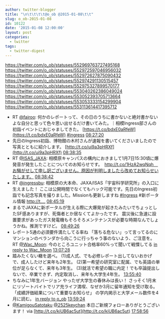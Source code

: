 ```yaml
---
author: twitter-blogger
title: "\n\t\t\t\t@o_ob @2015-01-08\t\t"
slug: o_ob-2015-01-08
id: 10122
date: '2015-01-08 12:00:00'
layout: post
categories:
  - twitter
tags:
  - twitter-digest
---
```


https://twitter.com/o_ob/statuses/552969763727495168 https://twitter.com/o_ob/statuses/552972597046956032 https://twitter.com/o_ob/statuses/552972627875090432 https://twitter.com/o_ob/statuses/552974291130515457 https://twitter.com/o_ob/statuses/552975327899570177 https://twitter.com/o_ob/statuses/553040262386049024 https://twitter.com/o_ob/statuses/553052393705713664 https://twitter.com/o_ob/statuses/553053333154299904 https://twitter.com/o_ob/statuses/553113614417395712  

*   RT [@fairoo](https://twitter.com/fairoo): 何かのレポートって、その日のうちに書かないと絶対書かないよな自分と思って色々思い出せるだけ書いてみた。｜相模Ingress部さんの初詣イベントにおじゃましてきた。 [https://t.co/bdxE0aRfeW](https://t.co/bdxE0aRfeW) [#ingress](https://twitter.com/search?q=%23ingress&src=hash) [08:27:20](https://twitter.com/o_ob/statuses/552969763727495168)
*   先日のIngress初詣、博物館の木村さんが速報を書いてくださいましたので写真とともに紹介します。 [http://t.co/ui9a3pHRXf](http://t.co/ui9a3pHRXf) [08:38:35](https://twitter.com/o_ob/statuses/552972597046956032)
*   RT [@ISAS_JAXA](https://twitter.com/ISAS_JAXA): 相模原キャンパスの構内におきまして1月7日15:30頃に爆発音が発生したことについてのお知らせです。　http://t.co/1HzA2wqNqh　お騒がせして申し訳ございません。原因が判明しましたら改めてお知らせいたします。 [08:38:42](https://twitter.com/o_ob/statuses/552972627875090432)
*   RT [@ingressbu](https://twitter.com/ingressbu): 相模原の大本命、JAXA/ISAS「宇宙科学研究所」の入口に生えました！ ここは公開時間でなくてもハック可能です。先日のIngress初詣でも記念写真を撮りました。Missionも更新しますね [#Ingress](https://twitter.com/search?q=%23Ingress&src=hash) #新ポータル情報 [http://t.…](http://t.…) [08:45:19](https://twitter.com/o_ob/statuses/552974291130515457)
*   まるでJAXAに新ポータルが生える際に大爆発が起きたみたいでちょっとしたSF感ありますが、死傷者とか居なくてよかったです。 震災後に急速に設置要求があったガス発電機もそろそろメンテナンスが必要な時期なんでしょうかね。推測ですけど。 [08:49:26](https://twitter.com/o_ob/statuses/552975327899570177)
*   レポート5通の必須要件満たしてる率ね 「落ちる危ない」って言ってるのに マンションのベランダから向こうに行っちゃう事のないよう、ご注意を。 RT [@Wac_Moon](https://twitter.com/Wac_Moon): 今のところユニット合格率60%って聞いて戦慄してる [in reply to Wac_Moon](https://twitter.com/Wac_Moon/statuses/553034508891480064) [13:07:28](https://twitter.com/o_ob/statuses/553040262386049024)
*   踏みたくない轍を選べ。 (1)成人式、でも必修レポート出してないおかげで、成人したけど来年も2年生。 (2)第一希望の研究室に配属、でも英語の単位が足らなくて、来年も3年生。 (3)就活で希望の職に内定！でも卒論提出しないで、卒業できず、内定取消し、来年も大学生4年生。 [13:55:40](https://twitter.com/o_ob/statuses/553052393705713664)
*   ちなみに1年生バージョン やったぜ大学生の春休みは長い！ さっそく1月末にリゾートバイトでリア充ライフ満喫、なぜか3月に留年通知を受け取る。 「成績評価結果について重要なお知らせ」 の学内掲示と大学メール数件を4月に読む。 [in reply to o_ob](https://twitter.com/o_ob/statuses/553052393705713664) [13:59:24](https://twitter.com/o_ob/statuses/553053333154299904)
*   [@KamigouSatotaku](https://twitter.com/KamigouSatotaku) [@2525keychan](https://twitter.com/2525keychan) 本日ご新規フォローありがとうございます！ via [http://t.co/kiUB6ac5ut](http://t.co/kiUB6ac5ut) [17:58:56](https://twitter.com/o_ob/statuses/553113614417395712)